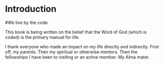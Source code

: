 # Introduction

#We live by the code

This book is being written on the belief that the Word of God (which is coded) is the primary manual for life.

I thank everyone who made an impact on my life directly and indirectly. First off, my parents. Then my spiritual or otherwise mentors. Then the fellowships I have been to visiting or an active member. My Alma mater.